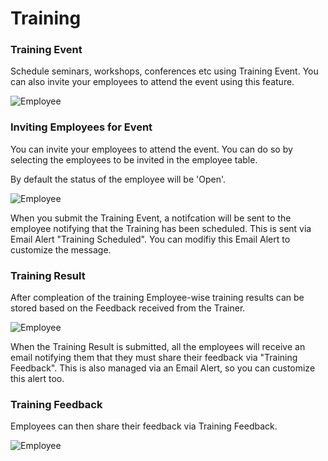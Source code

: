<!-- add-breadcrumbs -->
# Training

### Training Event

Schedule seminars, workshops, conferences etc using Training Event. You can also invite your employees to attend the event using this feature.

<img class="screenshot" alt="Employee" src="/docs/assets/img/human-resources/training_event.png">

### Inviting Employees for Event

You can invite your employees to attend the event. You can do so by selecting the employees to be invited in the employee table.

By default the status of the employee will be 'Open'.

<img class="screenshot" alt="Employee" src="/docs/assets/img/human-resources/training_event_employee.png">

When you submit the Training Event, a notifcation will be sent to the employee notifying that the Training has been scheduled. This is sent via Email Alert "Training Scheduled". You can modifiy this Email Alert to customize the message.

### Training Result

After compleation of the training Employee-wise training results can be stored based on the Feedback received from the Trainer.

<img class="screenshot" alt="Employee" src="/docs/assets/img/human-resources/training_result.png">

When the Training Result is submitted, all the employees will receive an email notifying them that they must share their feedback via "Training Feedback". This is also managed via an Email Alert, so you can customize this alert too.

### Training Feedback

Employees can then share their feedback via Training Feedback.

<img class="screenshot" alt="Employee" src="/docs/assets/img/human-resources/training_feedback.png">
